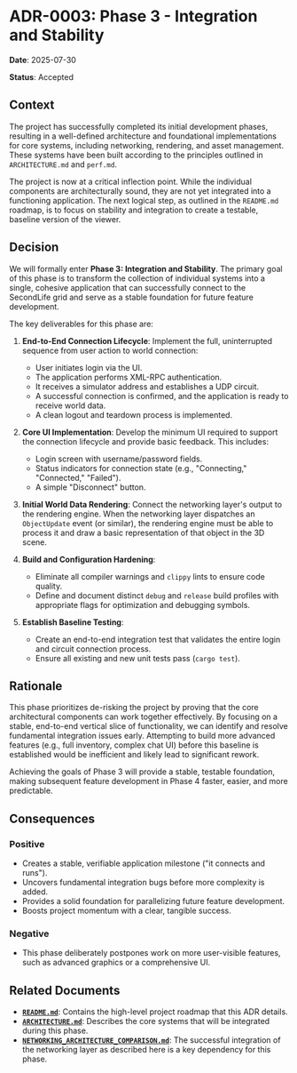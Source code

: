 # ADR-0003: Phase 3 - Integration and Stability

**Date**: 2025-07-30

**Status**: Accepted

## Context

The project has successfully completed its initial development phases, resulting in a well-defined architecture and foundational implementations for core systems, including networking, rendering, and asset management. These systems have been built according to the principles outlined in `ARCHITECTURE.md` and `perf.md`.

The project is now at a critical inflection point. While the individual components are architecturally sound, they are not yet integrated into a functioning application. The next logical step, as outlined in the `README.md` roadmap, is to focus on stability and integration to create a testable, baseline version of the viewer.

## Decision

We will formally enter **Phase 3: Integration and Stability**. The primary goal of this phase is to transform the collection of individual systems into a single, cohesive application that can successfully connect to the SecondLife grid and serve as a stable foundation for future feature development.

The key deliverables for this phase are:

1.  **End-to-End Connection Lifecycle**: Implement the full, uninterrupted sequence from user action to world connection:
    *   User initiates login via the UI.
    *   The application performs XML-RPC authentication.
    *   It receives a simulator address and establishes a UDP circuit.
    *   A successful connection is confirmed, and the application is ready to receive world data.
    *   A clean logout and teardown process is implemented.

2.  **Core UI Implementation**: Develop the minimum UI required to support the connection lifecycle and provide basic feedback. This includes:
    *   Login screen with username/password fields.
    *   Status indicators for connection state (e.g., "Connecting," "Connected," "Failed").
    *   A simple "Disconnect" button.

3.  **Initial World Data Rendering**: Connect the networking layer's output to the rendering engine. When the networking layer dispatches an `ObjectUpdate` event (or similar), the rendering engine must be able to process it and draw a basic representation of that object in the 3D scene.

4.  **Build and Configuration Hardening**:
    *   Eliminate all compiler warnings and `clippy` lints to ensure code quality.
    *   Define and document distinct `debug` and `release` build profiles with appropriate flags for optimization and debugging symbols.

5.  **Establish Baseline Testing**:
    *   Create an end-to-end integration test that validates the entire login and circuit connection process.
    *   Ensure all existing and new unit tests pass (`cargo test`).

## Rationale

This phase prioritizes de-risking the project by proving that the core architectural components can work together effectively. By focusing on a stable, end-to-end vertical slice of functionality, we can identify and resolve fundamental integration issues early. Attempting to build more advanced features (e.g., full inventory, complex chat UI) before this baseline is established would be inefficient and likely lead to significant rework.

Achieving the goals of Phase 3 will provide a stable, testable foundation, making subsequent feature development in Phase 4 faster, easier, and more predictable.

## Consequences

### Positive

-   Creates a stable, verifiable application milestone ("it connects and runs").
-   Uncovers fundamental integration bugs before more complexity is added.
-   Provides a solid foundation for parallelizing future feature development.
-   Boosts project momentum with a clear, tangible success.

### Negative

-   This phase deliberately postpones work on more user-visible features, such as advanced graphics or a comprehensive UI.

## Related Documents

-   **[`README.md`](../../README.md)**: Contains the high-level project roadmap that this ADR details.
-   **[`ARCHITECTURE.md`](../../ARCHITECTURE.md)**: Describes the core systems that will be integrated during this phase.
-   **[`NETWORKING_ARCHITECTURE_COMPARISON.md`](../../NETWORKING_ARCHITECTURE_COMPARISON.md)**: The successful integration of the networking layer as described here is a key dependency for this phase.
